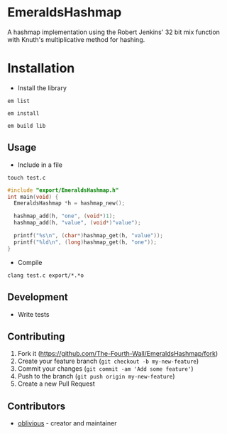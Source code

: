 # EmeraldsHashmap

A hashmap implementation using the Robert Jenkins' 32 bit mix function with Knuth's multiplicative method for hashing.

# Installation

- Install the library

`em list`

`em install`

`em build lib`

## Usage

- Include in a file

`touch test.c`

```c
#include "export/EmeraldsHashmap.h"
int main(void) {
  EmeraldsHashmap *h = hashmap_new();

  hashmap_add(h, "one", (void*)1);
  hashmap_add(h, "value", (void*)"value");

  printf("%s\n", (char*)hashmap_get(h, "value"));
  printf("%ld\n", (long)hashmap_get(h, "one"));
}
```

- Compile

`clang test.c export/*.*o`

## Development

- Write tests

## Contributing

1. Fork it (<https://github.com/The-Fourth-Wall/EmeraldsHashmap/fork>)
2. Create your feature branch (`git checkout -b my-new-feature`)
3. Commit your changes (`git commit -am 'Add some feature'`)
4. Push to the branch (`git push origin my-new-feature`)
5. Create a new Pull Request

## Contributors

- [oblivious](https://github.com/Oblivious-Oblivious) - creator and maintainer
